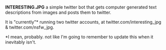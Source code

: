 **INTERESTING.JPG**
a simple twitter bot that gets computer generated text descriptions from images and posts them to twitter.

It is "currently"* running two twitter accounts, at twitter.com/interesting_jpg & twitter.com/nsfw_jpg.

*I mean, probably. not like I'm going to remember to update this when it inevitably isn't.

